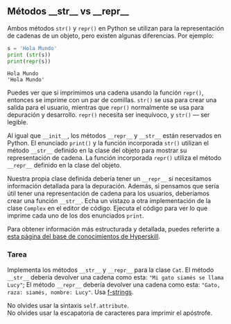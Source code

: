## Métodos \_\_str__ vs \_\_repr__

Ambos métodos `str()` y `repr()` en Python se utilizan para la representación de cadenas de un objeto, pero existen algunas diferencias.
Por ejemplo:
```python
s = 'Hola Mundo'
print (str(s))
print(repr(s))
```
```text
Hola Mundo
'Hola Mundo'
```
Puedes ver que si imprimimos una cadena usando la función `repr()`, entonces se imprime con un par de comillas. `str()` se usa para crear una salida para el usuario, mientras que `repr()` normalmente se usa para depuración y desarrollo. `repr()` necesita ser inequívoco, y `str()` &mdash; ser legible.

Al igual que `__init__`, los métodos `__repr__` y `__str__` están reservados en Python. El enunciado `print()` y la función incorporada `str()` utilizan el método `__str__` definido en la clase del objeto para mostrar su representación de cadena. La función incorporada `repr()` utiliza el método `__repr__` definido en la clase del objeto. 

Nuestra propia clase definida debería tener un `__repr__` si necesitamos información detallada para la depuración. Además, si pensamos que sería útil tener una representación de cadena para los usuarios, deberíamos crear una función `__str__`. Echa un vistazo a otra implementación de la clase `Complex` en el editor de código. Ejecuta el código para ver lo que imprime cada uno de los dos enunciados `print`.

Para obtener información más estructurada y detallada, puedes referirte a [esta página del base de conocimientos de Hyperskill](https://hyperskill.org/learn/step/7139#str__-vs-__repr?utm_source=jba&utm_medium=jba_courses_links).

### Tarea
Implementa los métodos `__str__` y `__repr__` para la clase `Cat`. El método `__str__` debería devolver una cadena como esta: `"Mi gato siamés se llama Lucy"`; El método `__repr__` debería devolver una cadena como esta: `"Gato, raza: siamés, nombre: Lucy"`. Usa [f-strings](course://Strings/F-strings).

<div class="hint">No olvides usar la sintaxis <code>self.attribute</code>.</div>
<div class="hint"> No olvides usar la escapatoria de caracteres para imprimir el apóstrofe.</div>